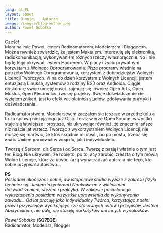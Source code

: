 ```yaml
---
lang: pl_PL
layout: about
title: O mnie... Autorze.
image: /images/blog-author.png
author: Paweł Sobótka
---
```


Cześć!  
Mam na imię Paweł, jestem Radioamatorem, Modelarzem i Bloggerem. Można również stwierdzić, że jestem Maker'em. Interesuję się elektroniką, radiokomunikacją, wykonywaniem różnych rzeczy własnoręcznie. No i nie będę tego ukrywać, jestem Hackerem. W pracy i życiu prywatnym korzystam z Wolnego Oprogramowania. Piszę programy właśnie na potrzeby Wolnego Oprogramowania, korzystam z dobrodziejstw Wolnych Licencji Twórczych. W na co dzień korzystam z Wolnych Licencji, jestem entuzjastą Linuksa, systemów z rodziny BSD oraz Androida. Ciągle doskonalę swoje umiejętności. Zajmuję się również Open Arts, Open Musics, Open Electronics, tworzę projekty. Swoje doświadczenie nie wziąłem znikąd, jest to efekt wieloletnich studiów, zdobywania praktyki i doświadczenia. 

Radioamatorstwem, Modelarstwem zacząłem się jeszcze w przedszkolu a to za sprawą nieżyjącego już Ojca. Teraz w erze Open Source, wszystko staje się łatwiejsze i prostsze, nie ukrywając również, że znacznie tańsze niż naście lat wstecz. Tworząc z wykorzystaniem Wolnych Licencji, nie muszę się martwić, że ktoś skradnie mi utwór, bo po prostu, trzeba się znać. Umiem pracować w zespole, jak i indywidualnie.

Tworzę z Sercem, dla Serca i od Serca. Tworzę z pasją i właśnie o tym jest ten Blog. Nie ukrywam, że robię to, po to, aby zarobić, zresztą o tym mówią Wolne Licencje, które za utwór, każą wynagradzać autora a nie tego, kto sobie przypisał autorstwo...

**PS**  
_Posiadam ukończone pełne, dwustopniowe studia wyższe z zakresu fizyki technicznej. Jestem Inżynierem i Naukowcem z wieloletnim doświadczeniem, stażem i praktyką. W zakresie posiadanego wykształcenia posiadam wszystkie uprawnienia do wykonywania zawodu... Od lat pracuję jako Indywidualny Twórca, korzystając z pełni praw i przywilejów wynikających ze stosownych ustaw i przepisów. Jestem Abstynentem, nie palę, nie stosuję narkotyków ani innych wynalazków._

_Paweł Sobótka_ (**SQ7EQE**)  
Radioamator, Modelarz, Blogger

